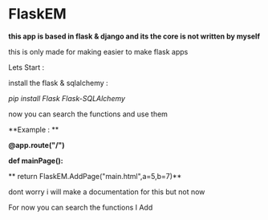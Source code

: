 # FlaskEM

**this app is based in flask & django and its the core is not written by myself**

this is only made for making easier to make flask apps 

Lets Start : 

install the flask & sqlalchemy : 

*pip install Flask Flask-SQLAlchemy*

now you can search the functions and use them 

**Example : **

**@app.route("/")**

**def mainPage():**

**  return FlaskEM.AddPage("main.html",a=5,b=7)**

dont worry i will make a documentation for this but not now

For now you can search the functions I Add
